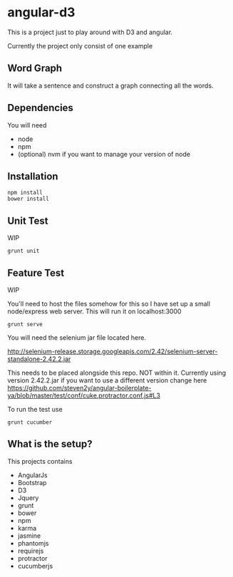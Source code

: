 angular-d3
======================

This is a project just to play around with D3 and angular.

Currently the project only consist of one example

Word Graph
-----------
It will take a sentence and construct a graph connecting all the words.  



Dependencies
-------------
You will need 
* node
* npm
* (optional) nvm if you want to manage your version of node



Installation
-------------
```
npm install
bower install
```

Unit Test
---------
WIP
```
grunt unit
```


Feature Test
---------
WIP

You'll need to host the files somehow for this so I have set up a small node/express web server.  This will run it on localhost:3000

```
grunt serve
```

You will need the selenium jar file located here.

http://selenium-release.storage.googleapis.com/2.42/selenium-server-standalone-2.42.2.jar

This needs to be placed alongside this repo.  NOT within it. Currently using version 2.42.2.jar if you want to use a different version change here https://github.com/steven2y/angular-boilerplate-ya/blob/master/test/conf/cuke.protractor.conf.js#L3

To run the test use

```
grunt cucumber
```



What is the setup?
--------------
This projects contains

* AngularJs
* Bootstrap
* D3
* Jquery
* grunt
* bower
* npm
* karma
* jasmine
* phantomjs
* requirejs
* protractor
* cucumberjs



